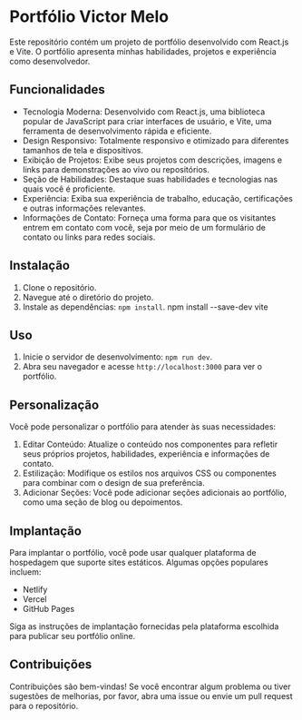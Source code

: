 # Portfólio Victor Melo

Este repositório contém um projeto de portfólio desenvolvido com React.js e Vite. O portfólio apresenta minhas habilidades, projetos e experiência como desenvolvedor.

## Funcionalidades

- Tecnologia Moderna: Desenvolvido com React.js, uma biblioteca popular de JavaScript para criar interfaces de usuário, e Vite, uma ferramenta de desenvolvimento rápida e eficiente.
- Design Responsivo: Totalmente responsivo e otimizado para diferentes tamanhos de tela e dispositivos.
- Exibição de Projetos: Exibe seus projetos com descrições, imagens e links para demonstrações ao vivo ou repositórios.
- Seção de Habilidades: Destaque suas habilidades e tecnologias nas quais você é proficiente.
- Experiência: Exiba sua experiência de trabalho, educação, certificações e outras informações relevantes.
- Informações de Contato: Forneça uma forma para que os visitantes entrem em contato com você, seja por meio de um formulário de contato ou links para redes sociais.

## Instalação

1. Clone o repositório.
2. Navegue até o diretório do projeto.
3. Instale as dependências: `npm install`. npm install --save-dev vite


## Uso

1. Inicie o servidor de desenvolvimento: `npm run dev`.
2. Abra seu navegador e acesse `http://localhost:3000` para ver o portfólio.

## Personalização

Você pode personalizar o portfólio para atender às suas necessidades:

1. Editar Conteúdo: Atualize o conteúdo nos componentes para refletir seus próprios projetos, habilidades, experiência e informações de contato.
2. Estilização: Modifique os estilos nos arquivos CSS ou componentes para combinar com o design de sua preferência.
3. Adicionar Seções: Você pode adicionar seções adicionais ao portfólio, como uma seção de blog ou depoimentos.

## Implantação

Para implantar o portfólio, você pode usar qualquer plataforma de hospedagem que suporte sites estáticos. Algumas opções populares incluem:

- Netlify
- Vercel
- GitHub Pages

Siga as instruções de implantação fornecidas pela plataforma escolhida para publicar seu portfólio online.

## Contribuições

Contribuições são bem-vindas! Se você encontrar algum problema ou tiver sugestões de melhorias, por favor, abra uma issue ou envie um pull request para o repositório.

